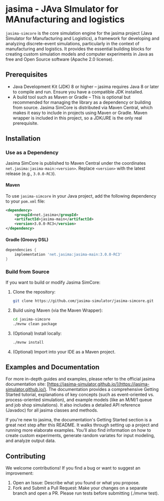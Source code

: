 # jasima - JAva SImulator for MAnufacturing and logistics

`jasima-simcore` is the core simulation engine for the jasima project (Java Simulator for Manufacturing and Logistics), a framework for developing and analyzing discrete-event simulations, particularly in the context of manufacturing and logistics. It provides the essential building blocks for creating custom simulation models and computer experiments in Java as free and Open Source software (Apache 2.0 license).

## Prerequisites

* Java Development Kit (JDK) 8 or higher – jasima requires Java 8 or later to compile and run. Ensure you have a compatible JDK installed.
* A build tool such as Maven or Gradle – This is optional but recommended for managing the library as a dependency or building from source. Jasima SimCore is distributed via Maven Central, which makes it easy to include in projects using Maven or Gradle. Maven wrapper is included in this project, so a JDK/JRE is the only real prerequisite.

## Installation

### Use as a Dependency

Jasima SimCore is published to Maven Central under the coordinates `net.jasima:jasima-main:<version>`. Replace `<version>` with the latest release (e.g., `3.0.0-RC3`).

#### Maven

To use `jasima-simcore` in your Java project, add the following dependency to your `pom.xml` file:

```xml
<dependency>
    <groupId>net.jasima</groupId>
    <artifactId>jasima-main</artifactId>
    <version>3.0.0-RC3</version>
</dependency>
```

#### Gradle (Groovy DSL)

```groovy
dependencies {
    implementation 'net.jasima:jasima-main:3.0.0-RC3'
}
```

### Build from Source

If you want to build or modify Jasima SimCore:

1. Clone the repository:

    ```sh
    git clone https://github.com/jasima-simulator/jasima-simcore.git
    ```

1. Build using Maven (via the Maven Wrapper):

    ```sh
    cd jasima-simcore
    ./mvnw clean package
    ```

1. (Optional) Install locally:

    ```sh
    ./mvnw install
    ```

1. (Optional) Import into your IDE as a Maven project.

## Examples and Documentation

For more in-depth guides and examples, please refer to the official jasima documentation site: [https://jasima-simulator.github.io/](https://jasima-simulator.github.io/). The documentation provides a comprehensive Getting Started tutorial, explanations of key concepts (such as event-oriented vs. process-oriented simulation), and example models (like an M/M/1 queue and job shop simulations). It also includes a detailed API reference (Javadoc) for all jasima classes and methods.

If you're new to jasima, the documentation's Getting Started section is a great next step after this README. It walks through setting up a project and running more elaborate examples. You’ll also find information on how to create custom experiments, generate random variates for input modeling, and analyze output data.

## Contributing

We welcome contributions! If you find a bug or want to suggest an improvement:

1) Open an Issue: Describe what you found or what you propose.
2) Fork and Submit a Pull Request: Make your changes on a separate branch and open a PR. Please run tests before submitting (./mvnw test).
